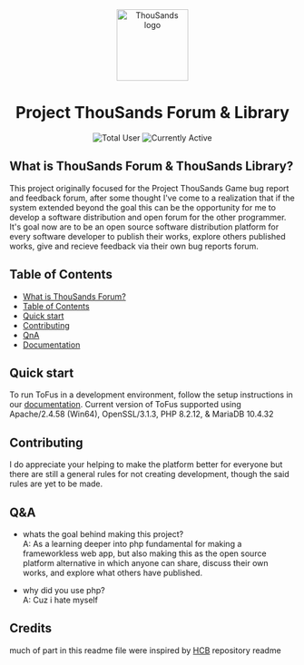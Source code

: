 <div align="center">
  <picture>
    <source media="(prefers-color-scheme: dark)" srcset="#">
    <img src="#" width="126" alt="ThouSands logo">
  </picture>
  <h1>Project ThouSands Forum & Library</h1>

  ![Total User](https://) ![Currently Active](https://)

</div>

## What is ThouSands Forum & ThouSands Library?
This project originally focused for the Project ThouSands Game bug report and feedback forum,
after some thought I've come to a realization that if the system extended beyond the goal this can be the opportunity for me to develop a software distribution and open forum for the other programmer.
It's goal now are to be an open source software distribution platform for every software developer to publish their works, explore others published works, give and recieve feedback via their own bug reports forum. 

## Table of Contents

- [What is ThouSands Forum?](#What-is-ThouSands-Forums?)
- [Table of Contents](#table-of-contents)
- [Quick start](#Quick-start)
- [Contributing](#Contributing)
- [QnA](#Q&A)
- [Documentation](https://github.com/NNRVINTAGE/ThouSands-Forum/blob/main/dev-docs/)

## Quick start
To run ToFus in a development environment, follow the setup instructions in our [documentation](https://github.com/NNRVINTAGE/ThouSands-Forum/blob/main/dev-docs/).
Current version of ToFus supported using Apache/2.4.58 (Win64), OpenSSL/3.1.3, PHP 8.2.12, & MariaDB 10.4.32

## Contributing
I do appreciate your helping to make the platform better for everyone but there are still a general rules for not creating development, though the said rules are yet to be made.

## Q&A
- whats the goal behind making this project?<br>
A: As a learning deeper into php fundamental for making a frameworkless web app, but also making this as the open source platform alternative in which anyone can share, discuss their own works, and explore what others have published.

- why did you use php?<br>
A: Cuz i hate myself
## Credits
much of part in this readme file were inspired by [HCB](https://github.com/hackclub/hcb) repository readme